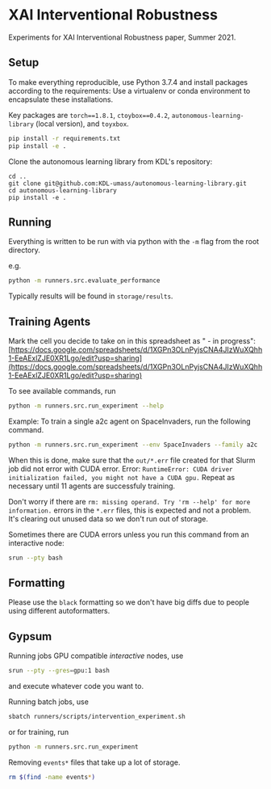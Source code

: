 # XAI Interventional Robustness

Experiments for XAI Interventional Robustness paper, Summer 2021.

## Setup

To make everything reproducible, use Python 3.7.4 and install packages according to the requirements:
Use a virtualenv or conda environment to encapsulate these installations.

Key packages are `torch==1.8.1`, `ctoybox==0.4.2`,
`autonomous-learning-library` (local version), and `toyxbox`.

```bash
pip install -r requirements.txt
pip install -e .
```

Clone the autonomous learning library from KDL's repository:
```
cd ..
git clone git@github.com:KDL-umass/autonomous-learning-library.git
cd autonomous-learning-library
pip install -e .
```

## Running

Everything is written to be run with via python with the `-m` flag from the root directory.

e.g.

```bash
python -m runners.src.evaluate_performance
```

Typically results will be found in `storage/results`.

## Training Agents

Mark the cell you decide to take on in this spreadsheet as "<YourName> - in progress":
[https://docs.google.com/spreadsheets/d/1XGPn3OLnPyjsCNA4JIzWuXQhh1-EeAExlZJE0XR1Lgo/edit?usp=sharing](https://docs.google.com/spreadsheets/d/1XGPn3OLnPyjsCNA4JIzWuXQhh1-EeAExlZJE0XR1Lgo/edit?usp=sharing)

To see available commands, run
```bash
python -m runners.src.run_experiment --help
```

Example: To train a single a2c agent on SpaceInvaders, run the following command.

```bash
python -m runners.src.run_experiment --env SpaceInvaders --family a2c
```

When this is done, make sure that the `out/*.err` file created for that Slurm job did not error with CUDA error.
Error: `RuntimeError: CUDA driver initialization failed, you might not have a CUDA gpu.`
Repeat as necessary until 11 agents are successfuly training. 

Don't worry if there are `rm: missing operand. Try 'rm --help' for more information.` errors in the `*.err` files, this is expected and not a problem. It's clearing out unused data so we don't run out of storage.

Sometimes there are CUDA errors unless you run this command from an interactive node:
```bash
srun --pty bash
```

## Formatting

Please use the `black` formatting so we don't have big diffs due to people using different autoformatters.

## Gypsum

Running jobs GPU compatible _interactive_ nodes, use
```bash
srun --pty --gres=gpu:1 bash
```
and execute whatever code you want to.

Running batch jobs, use

```bash
sbatch runners/scripts/intervention_experiment.sh
```
or for training, run

```bash
python -m runners.src.run_experiment
```

Removing `events*` files that take up a lot of storage.

```bash
rm $(find -name events*)
```
